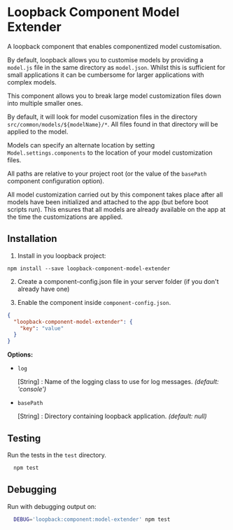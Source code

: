 # Loopback Component Model Extender

A loopback component that enables componentized model customisation.

By default, loopback allows you to customise models by providing a `model.js` file in the same directory as `model.json`. Whilst this is sufficient for small applications it can be cumbersome for larger applications with complex models.

This component allows you to break large model customization files down into multiple smaller ones.

By default, it will look for model cusomization files in the directory `src/common/models/${modelName}/*`. All files found in that directory will be applied to the model.

Models can specify an alternate location by setting `Model.settings.components` to the location of your model customization files.

All paths are relative to your project root (or the value of the `basePath` component configuration option).

All model customization carried out by this component takes place after all models have been initialized and attached to the app (but before boot scripts run). This ensures that all models are already available on the app at the time the customizations are applied.

## Installation

1. Install in you loopback project:

  `npm install --save loopback-component-model-extender`

2. Create a component-config.json file in your server folder (if you don't already have one)

3. Enable the component inside `component-config.json`.

  ```json
  {
    "loopback-component-model-extender": {
      "key": "value"
    }
  }
  ```

**Options:**

- `log`

  [String] : Name of the logging class to use for log messages. *(default: 'console')*

- `basePath`

  [String] : Directory containing loopback application. *(default: null)*



## Testing

Run the tests in the `test` directory.

```bash
  npm test
```

## Debugging

Run with debugging output on:

```bash
  DEBUG='loopback:component:model-extender' npm test
```
